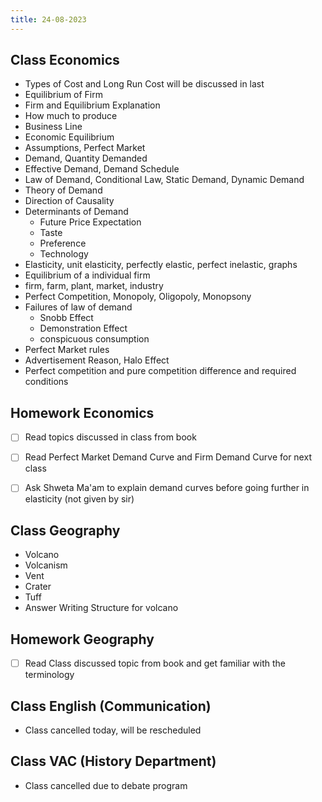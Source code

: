 ```yaml
---
title: 24-08-2023
---
```


## Class Economics
- Types of Cost and Long Run Cost will be discussed in last
- Equilibrium of Firm
- Firm and Equilibrium Explanation
- How much to produce
- Business Line
- Economic Equilibrium
- Assumptions, Perfect Market
- Demand, Quantity Demanded
- Effective Demand, Demand Schedule
- Law of Demand, Conditional Law, Static Demand, Dynamic Demand
- Theory of Demand
- Direction of Causality
- Determinants of Demand
	- Future Price Expectation
	- Taste
	- Preference
	- Technology
- Elasticity, unit elasticity, perfectly elastic, perfect inelastic, graphs
- Equilibrium of a individual firm
- firm, farm, plant, market, industry
- Perfect Competition, Monopoly, Oligopoly, Monopsony
- Failures of law of demand
	- Snobb Effect
	- Demonstration Effect
	- conspicuous consumption
- Perfect Market rules
- Advertisement Reason, Halo Effect
- Perfect competition and pure competition difference and required conditions


## Homework Economics
- [ ] Read topics discussed in class from book
- [ ] Read Perfect Market Demand Curve and Firm Demand Curve for next class
- [ ] Ask Shweta Ma'am to explain demand curves before going further in elasticity (not given by sir)


## Class Geography
- Volcano 
- Volcanism 
- Vent
- Crater
- Tuff
- Answer Writing Structure for volcano


## Homework Geography
- [ ] Read Class discussed topic from book and get familiar with the terminology


## Class English (Communication)
- Class cancelled today, will be rescheduled



## Class VAC (History Department)
- Class cancelled due to debate program